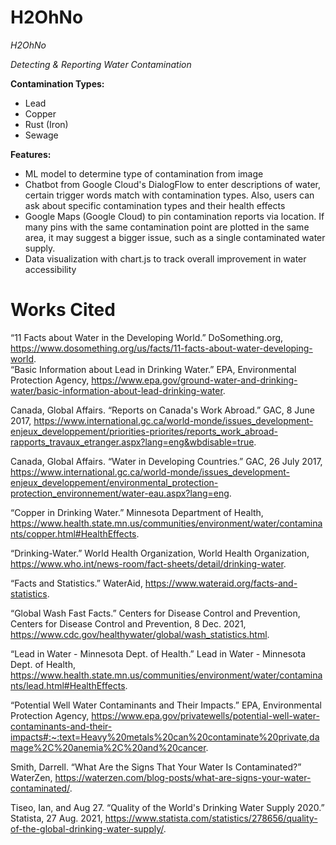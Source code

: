 # H2OhNo

_H2OhNo_

_Detecting & Reporting Water Contamination_

**Contamination Types:**
* Lead
* Copper
* Rust (Iron)
* Sewage

**Features:**
* ML model to determine type of contamination from image
* Chatbot from Google Cloud's DialogFlow to enter descriptions of water, certain trigger words match with contamination types. Also, users can ask about specific contamination types and their health effects
* Google Maps (Google Cloud) to pin contamination reports via location. If many pins with the same contamination point are plotted in the same area, it may suggest a bigger issue, such as a single contaminated water supply.
* Data visualization with chart.js to track overall improvement in water accessibility


# Works Cited
“11 Facts about Water in the Developing World.” DoSomething.org, https://www.dosomething.org/us/facts/11-facts-about-water-developing-world.   
“Basic Information about Lead in Drinking Water.” EPA, Environmental Protection Agency, https://www.epa.gov/ground-water-and-drinking-water/basic-information-about-lead-drinking-water. 

Canada, Global Affairs. “Reports on Canada's Work Abroad.” GAC, 8 June 2017, https://www.international.gc.ca/world-monde/issues_development-enjeux_developpement/priorities-priorites/reports_work_abroad-rapports_travaux_etranger.aspx?lang=eng&wbdisable=true.  

Canada, Global Affairs. “Water in Developing Countries.” GAC, 26 July 2017, https://www.international.gc.ca/world-monde/issues_development-enjeux_developpement/environmental_protection-protection_environnement/water-eau.aspx?lang=eng.   

“Copper in Drinking Water.” Minnesota Department of Health, https://www.health.state.mn.us/communities/environment/water/contaminants/copper.html#HealthEffects.  

“Drinking-Water.” World Health Organization, World Health Organization, https://www.who.int/news-room/fact-sheets/detail/drinking-water.  

“Facts and Statistics.” WaterAid, https://www.wateraid.org/facts-and-statistics.   

“Global Wash Fast Facts.” Centers for Disease Control and Prevention, Centers for Disease Control and Prevention, 8 Dec. 2021, https://www.cdc.gov/healthywater/global/wash_statistics.html.  

“Lead in Water - Minnesota Dept. of Health.” Lead in Water - Minnesota Dept. of Health, https://www.health.state.mn.us/communities/environment/water/contaminants/lead.html#HealthEffects.  

“Potential Well Water Contaminants and Their Impacts.” EPA, Environmental Protection Agency, https://www.epa.gov/privatewells/potential-well-water-contaminants-and-their-impacts#:~:text=Heavy%20metals%20can%20contaminate%20private,damage%2C%20anemia%2C%20and%20cancer. 

Smith, Darrell. “What Are the Signs That Your Water Is Contaminated?” WaterZen, https://waterzen.com/blog-posts/what-are-signs-your-water-contaminated/.  

Tiseo, Ian, and Aug 27. “Quality of the World's Drinking Water Supply 2020.” Statista, 27 Aug. 2021, https://www.statista.com/statistics/278656/quality-of-the-global-drinking-water-supply/. 

  

